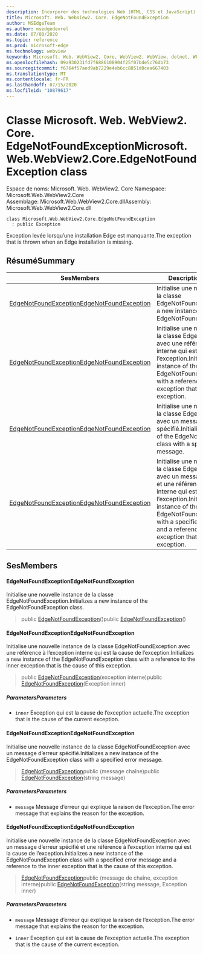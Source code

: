 ```yaml
---
description: Incorporer des technologies Web (HTML, CSS et JavaScript) dans vos applications natives avec le contrôle Microsoft Edge WebView2
title: Microsoft. Web. WebView2. Core. EdgeNotFoundException
author: MSEdgeTeam
ms.author: msedgedevrel
ms.date: 07/08/2020
ms.topic: reference
ms.prod: microsoft-edge
ms.technology: webview
keywords: Microsoft. Web. WebView2, Core, WebView2, WebView, dotnet, WPF, WinForms, application, Edge, CoreWebView2, CoreWebView2Controller, contrôle de navigateur, Edge html, Microsoft. Web. WebView2. Core. EdgeNotFoundException
ms.openlocfilehash: 09a930231fd7f6886108904f25f07bde5c76db73
ms.sourcegitcommit: f6764f57aed9ab7229e4eb6cc8851d0cea667403
ms.translationtype: MT
ms.contentlocale: fr-FR
ms.lasthandoff: 07/15/2020
ms.locfileid: "10879617"
---
```

# <span data-ttu-id="f65d3-104">Classe Microsoft. Web. WebView2. Core. EdgeNotFoundException</span><span class="sxs-lookup"><span data-stu-id="f65d3-104">Microsoft.Web.WebView2.Core.EdgeNotFoundException class</span></span> 

<span data-ttu-id="f65d3-105">Espace de noms: Microsoft. Web. WebView2. Core </span><span class="sxs-lookup"><span data-stu-id="f65d3-105">Namespace: Microsoft.Web.WebView2.Core</span></span>\
<span data-ttu-id="f65d3-106">Assemblage: Microsoft.Web.WebView2.Core.dll</span><span class="sxs-lookup"><span data-stu-id="f65d3-106">Assembly: Microsoft.Web.WebView2.Core.dll</span></span>

```
class Microsoft.Web.WebView2.Core.EdgeNotFoundException
  : public Exception
```

<span data-ttu-id="f65d3-107">Exception levée lorsqu’une installation Edge est manquante.</span><span class="sxs-lookup"><span data-stu-id="f65d3-107">The exception that is thrown when an Edge installation is missing.</span></span>

## <span data-ttu-id="f65d3-108">Résumé</span><span class="sxs-lookup"><span data-stu-id="f65d3-108">Summary</span></span>

 <span data-ttu-id="f65d3-109">Ses</span><span class="sxs-lookup"><span data-stu-id="f65d3-109">Members</span></span>                        | <span data-ttu-id="f65d3-110">Descriptions</span><span class="sxs-lookup"><span data-stu-id="f65d3-110">Descriptions</span></span>
--------------------------------|---------------------------------------------
[<span data-ttu-id="f65d3-111">EdgeNotFoundException</span><span class="sxs-lookup"><span data-stu-id="f65d3-111">EdgeNotFoundException</span></span>](#edgenotfoundexception) | <span data-ttu-id="f65d3-112">Initialise une nouvelle instance de la classe EdgeNotFoundException.</span><span class="sxs-lookup"><span data-stu-id="f65d3-112">Initializes a new instance of the EdgeNotFoundException class.</span></span>
[<span data-ttu-id="f65d3-113">EdgeNotFoundException</span><span class="sxs-lookup"><span data-stu-id="f65d3-113">EdgeNotFoundException</span></span>](#edgenotfoundexception) | <span data-ttu-id="f65d3-114">Initialise une nouvelle instance de la classe EdgeNotFoundException avec une référence à l’exception interne qui est la cause de l’exception.</span><span class="sxs-lookup"><span data-stu-id="f65d3-114">Initializes a new instance of the EdgeNotFoundException class with a reference to the inner exception that is the cause of this exception.</span></span>
[<span data-ttu-id="f65d3-115">EdgeNotFoundException</span><span class="sxs-lookup"><span data-stu-id="f65d3-115">EdgeNotFoundException</span></span>](#edgenotfoundexception) | <span data-ttu-id="f65d3-116">Initialise une nouvelle instance de la classe EdgeNotFoundException avec un message d’erreur spécifié.</span><span class="sxs-lookup"><span data-stu-id="f65d3-116">Initializes a new instance of the EdgeNotFoundException class with a specified error message.</span></span>
[<span data-ttu-id="f65d3-117">EdgeNotFoundException</span><span class="sxs-lookup"><span data-stu-id="f65d3-117">EdgeNotFoundException</span></span>](#edgenotfoundexception) | <span data-ttu-id="f65d3-118">Initialise une nouvelle instance de la classe EdgeNotFoundException avec un message d’erreur spécifié et une référence à l’exception interne qui est la cause de l’exception.</span><span class="sxs-lookup"><span data-stu-id="f65d3-118">Initializes a new instance of the EdgeNotFoundException class with a specified error message and a reference to the inner exception that is the cause of this exception.</span></span>

## <span data-ttu-id="f65d3-119">Ses</span><span class="sxs-lookup"><span data-stu-id="f65d3-119">Members</span></span>

#### <span data-ttu-id="f65d3-120">EdgeNotFoundException</span><span class="sxs-lookup"><span data-stu-id="f65d3-120">EdgeNotFoundException</span></span> 

<span data-ttu-id="f65d3-121">Initialise une nouvelle instance de la classe EdgeNotFoundException.</span><span class="sxs-lookup"><span data-stu-id="f65d3-121">Initializes a new instance of the EdgeNotFoundException class.</span></span>

> <span data-ttu-id="f65d3-122">public [EdgeNotFoundException](#edgenotfoundexception)()</span><span class="sxs-lookup"><span data-stu-id="f65d3-122">public [EdgeNotFoundException](#edgenotfoundexception)()</span></span>

#### <span data-ttu-id="f65d3-123">EdgeNotFoundException</span><span class="sxs-lookup"><span data-stu-id="f65d3-123">EdgeNotFoundException</span></span> 

<span data-ttu-id="f65d3-124">Initialise une nouvelle instance de la classe EdgeNotFoundException avec une référence à l’exception interne qui est la cause de l’exception.</span><span class="sxs-lookup"><span data-stu-id="f65d3-124">Initializes a new instance of the EdgeNotFoundException class with a reference to the inner exception that is the cause of this exception.</span></span>

> <span data-ttu-id="f65d3-125">public [EdgeNotFoundException](#edgenotfoundexception)(exception interne)</span><span class="sxs-lookup"><span data-stu-id="f65d3-125">public [EdgeNotFoundException](#edgenotfoundexception)(Exception inner)</span></span>

##### <span data-ttu-id="f65d3-126">Parameters</span><span class="sxs-lookup"><span data-stu-id="f65d3-126">Parameters</span></span>
* `inner` <span data-ttu-id="f65d3-127">Exception qui est la cause de l’exception actuelle.</span><span class="sxs-lookup"><span data-stu-id="f65d3-127">The exception that is the cause of the current exception.</span></span>

#### <span data-ttu-id="f65d3-128">EdgeNotFoundException</span><span class="sxs-lookup"><span data-stu-id="f65d3-128">EdgeNotFoundException</span></span> 

<span data-ttu-id="f65d3-129">Initialise une nouvelle instance de la classe EdgeNotFoundException avec un message d’erreur spécifié.</span><span class="sxs-lookup"><span data-stu-id="f65d3-129">Initializes a new instance of the EdgeNotFoundException class with a specified error message.</span></span>

> <span data-ttu-id="f65d3-130">[EdgeNotFoundException](#edgenotfoundexception)public (message chaîne)</span><span class="sxs-lookup"><span data-stu-id="f65d3-130">public [EdgeNotFoundException](#edgenotfoundexception)(string message)</span></span>

##### <span data-ttu-id="f65d3-131">Parameters</span><span class="sxs-lookup"><span data-stu-id="f65d3-131">Parameters</span></span>
* `message` <span data-ttu-id="f65d3-132">Message d’erreur qui explique la raison de l’exception.</span><span class="sxs-lookup"><span data-stu-id="f65d3-132">The error message that explains the reason for the exception.</span></span>

#### <span data-ttu-id="f65d3-133">EdgeNotFoundException</span><span class="sxs-lookup"><span data-stu-id="f65d3-133">EdgeNotFoundException</span></span> 

<span data-ttu-id="f65d3-134">Initialise une nouvelle instance de la classe EdgeNotFoundException avec un message d’erreur spécifié et une référence à l’exception interne qui est la cause de l’exception.</span><span class="sxs-lookup"><span data-stu-id="f65d3-134">Initializes a new instance of the EdgeNotFoundException class with a specified error message and a reference to the inner exception that is the cause of this exception.</span></span>

> <span data-ttu-id="f65d3-135">[EdgeNotFoundException](#edgenotfoundexception)public (message de chaîne, exception interne)</span><span class="sxs-lookup"><span data-stu-id="f65d3-135">public [EdgeNotFoundException](#edgenotfoundexception)(string message, Exception inner)</span></span>

##### <span data-ttu-id="f65d3-136">Parameters</span><span class="sxs-lookup"><span data-stu-id="f65d3-136">Parameters</span></span>
* `message` <span data-ttu-id="f65d3-137">Message d’erreur qui explique la raison de l’exception.</span><span class="sxs-lookup"><span data-stu-id="f65d3-137">The error message that explains the reason for the exception.</span></span> 

* `inner` <span data-ttu-id="f65d3-138">Exception qui est la cause de l’exception actuelle.</span><span class="sxs-lookup"><span data-stu-id="f65d3-138">The exception that is the cause of the current exception.</span></span>

